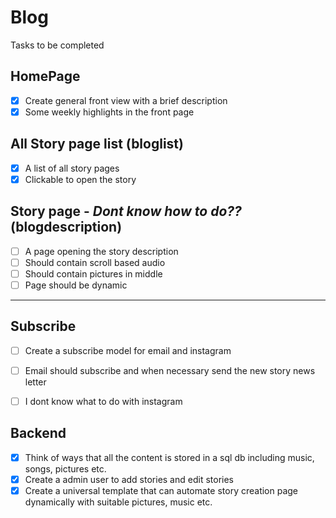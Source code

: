 # Blog

Tasks to be completed

## HomePage

- [x] Create general front view with a brief description
- [x] Some weekly highlights in the front page

## All Story page list (bloglist) 

- [x] A list of all story pages
- [x] Clickable to open the story

## Story page - _Dont know how to do??_(blogdescription)

- [ ] A page opening the story description
- [ ] Should contain scroll based audio
- [ ] Should contain pictures in middle
- [ ] Page should be dynamic

---
## Subscribe 
- [ ] Create a subscribe model for email and instagram
- [ ] Email should subscribe and when necessary send the new story news letter
- [ ] I dont know what to do with instagram


## Backend

- [x] Think of ways that all the content is stored in a sql db including music, songs, pictures etc.
- [x] Create a admin user to add stories and edit stories
- [x] Create a universal template that can automate story creation page dynamically with suitable pictures, music etc.
